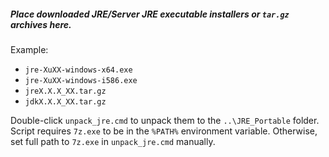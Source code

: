 ##### Place downloaded JRE/Server JRE executable installers or `tar.gz` archives here.

Example:

* `jre-XuXX-windows-x64.exe`
* `jre-XuXX-windows-i586.exe`
* `jreX.X.X_XX.tar.gz`
* `jdkX.X.X_XX.tar.gz`

Double-click `unpack_jre.cmd` to unpack them to the `..\JRE_Portable` folder.
Script requires `7z.exe` to be in the `%PATH%` environment variable.
Otherwise, set full path to `7z.exe` in `unpack_jre.cmd` manually.